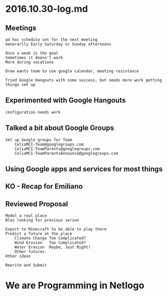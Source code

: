 # 2016.10.30-log.md

##  Meetings 
    ad hoc schedule set for the next meeting
    Generarlly Early Saturday or Sunday afternoons

    Once a week is the goal
    Sometimes it doesn't work
    More during vacations

    Drew wants team to use google calendar, meeting resistance

    Tried Google Hangouts with some success, but needs more work getting things set up

## Experimented with Google Hangouts
    configuration needs work

## Talked a bit about Google Groups
    Set up Google groups for Team
        CeliaMCI-Team@googlegroups.com
        CeliaMCI-TeamParents@googlegroups.com
        CeliaMCI-TeamParentsAnnounce@googlegroups.com

## Using Google apps and services for most things

## KO - Recap for Emiliano

## Reviewed Proposal
    Model a real place
    Blas looking for previous verson

    Export to Minecraft to be able to play there
    Predict a future at the place
        Climate Change Too Complicated?
        Wind Erosion   Too Complicated?
        Water Erosion  Maybe, Just Right!
        Other futures.
    Other ideas

    Rewrite and Submit

# We are Programming in Netlogo

